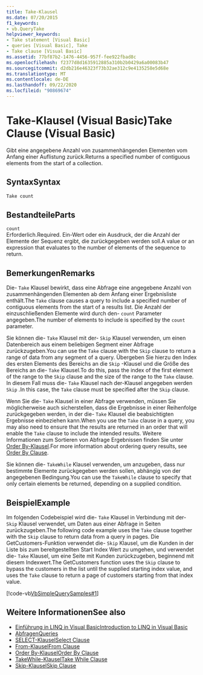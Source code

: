 ```yaml
---
title: Take-Klausel
ms.date: 07/20/2015
f1_keywords:
- vb.QueryTake
helpviewer_keywords:
- Take statement [Visual Basic]
- queries [Visual Basic], Take
- Take clause [Visual Basic]
ms.assetid: 77bf87b2-1476-4456-957f-fee922fbad8c
ms.openlocfilehash: f2377d8d1635912885a310b2b0429a6a00083b47
ms.sourcegitcommit: d2db216e46323f73b32ae312c9e4135258e5d68e
ms.translationtype: MT
ms.contentlocale: de-DE
ms.lasthandoff: 09/22/2020
ms.locfileid: "90869674"
---
```

# <a name="take-clause-visual-basic"></a><span data-ttu-id="bb6a8-102">Take-Klausel (Visual Basic)</span><span class="sxs-lookup"><span data-stu-id="bb6a8-102">Take Clause (Visual Basic)</span></span>

<span data-ttu-id="bb6a8-103">Gibt eine angegebene Anzahl von zusammenhängenden Elementen vom Anfang einer Auflistung zurück.</span><span class="sxs-lookup"><span data-stu-id="bb6a8-103">Returns a specified number of contiguous elements from the start of a collection.</span></span>  
  
## <a name="syntax"></a><span data-ttu-id="bb6a8-104">Syntax</span><span class="sxs-lookup"><span data-stu-id="bb6a8-104">Syntax</span></span>  
  
```vb  
Take count  
```  
  
## <a name="parts"></a><span data-ttu-id="bb6a8-105">Bestandteile</span><span class="sxs-lookup"><span data-stu-id="bb6a8-105">Parts</span></span>  

 `count`  
 <span data-ttu-id="bb6a8-106">Erforderlich.</span><span class="sxs-lookup"><span data-stu-id="bb6a8-106">Required.</span></span> <span data-ttu-id="bb6a8-107">Ein-Wert oder ein Ausdruck, der die Anzahl der Elemente der Sequenz ergibt, die zurückgegeben werden soll.</span><span class="sxs-lookup"><span data-stu-id="bb6a8-107">A value or an expression that evaluates to the number of elements of the sequence to return.</span></span>  
  
## <a name="remarks"></a><span data-ttu-id="bb6a8-108">Bemerkungen</span><span class="sxs-lookup"><span data-stu-id="bb6a8-108">Remarks</span></span>  

 <span data-ttu-id="bb6a8-109">Die- `Take` Klausel bewirkt, dass eine Abfrage eine angegebene Anzahl von zusammenhängenden Elementen ab dem Anfang einer Ergebnisliste enthält.</span><span class="sxs-lookup"><span data-stu-id="bb6a8-109">The `Take` clause causes a query to include a specified number of contiguous elements from the start of a results list.</span></span> <span data-ttu-id="bb6a8-110">Die Anzahl der einzuschließenden Elemente wird durch den- `count` Parameter angegeben.</span><span class="sxs-lookup"><span data-stu-id="bb6a8-110">The number of elements to include is specified by the `count` parameter.</span></span>  
  
 <span data-ttu-id="bb6a8-111">Sie können die- `Take` Klausel mit der- `Skip` Klausel verwenden, um einen Datenbereich aus einem beliebigen Segment einer Abfrage zurückzugeben.</span><span class="sxs-lookup"><span data-stu-id="bb6a8-111">You can use the `Take` clause with the `Skip` clause to return a range of data from any segment of a query.</span></span> <span data-ttu-id="bb6a8-112">Übergeben Sie hierzu den Index des ersten Elements des Bereichs an die `Skip` -Klausel und die Größe des Bereichs an die- `Take` Klausel.</span><span class="sxs-lookup"><span data-stu-id="bb6a8-112">To do this, pass the index of the first element of the range to the `Skip` clause and the size of the range to the `Take` clause.</span></span> <span data-ttu-id="bb6a8-113">In diesem Fall muss die- `Take` Klausel nach der-Klausel angegeben werden `Skip` .</span><span class="sxs-lookup"><span data-stu-id="bb6a8-113">In this case, the `Take` clause must be specified after the `Skip` clause.</span></span>  
  
 <span data-ttu-id="bb6a8-114">Wenn Sie die- `Take` Klausel in einer Abfrage verwenden, müssen Sie möglicherweise auch sicherstellen, dass die Ergebnisse in einer Reihenfolge zurückgegeben werden, in der die- `Take` Klausel die beabsichtigten Ergebnisse einbeziehen kann.</span><span class="sxs-lookup"><span data-stu-id="bb6a8-114">When you use the `Take` clause in a query, you may also need to ensure that the results are returned in an order that will enable the `Take` clause to include the intended results.</span></span> <span data-ttu-id="bb6a8-115">Weitere Informationen zum Sortieren von Abfrage Ergebnissen finden Sie unter [Order By-Klausel](order-by-clause.md).</span><span class="sxs-lookup"><span data-stu-id="bb6a8-115">For more information about ordering query results, see [Order By Clause](order-by-clause.md).</span></span>  
  
 <span data-ttu-id="bb6a8-116">Sie können die- `TakeWhile` Klausel verwenden, um anzugeben, dass nur bestimmte Elemente zurückgegeben werden sollen, abhängig von der angegebenen Bedingung.</span><span class="sxs-lookup"><span data-stu-id="bb6a8-116">You can use the `TakeWhile` clause to specify that only certain elements be returned, depending on a supplied condition.</span></span>  
  
## <a name="example"></a><span data-ttu-id="bb6a8-117">Beispiel</span><span class="sxs-lookup"><span data-stu-id="bb6a8-117">Example</span></span>  

 <span data-ttu-id="bb6a8-118">Im folgenden Codebeispiel wird die- `Take` Klausel in Verbindung mit der- `Skip` Klausel verwendet, um Daten aus einer Abfrage in Seiten zurückzugeben.</span><span class="sxs-lookup"><span data-stu-id="bb6a8-118">The following code example uses the `Take` clause together with the `Skip` clause to return data from a query in pages.</span></span> <span data-ttu-id="bb6a8-119">Die GetCustomers-Funktion verwendet die- `Skip` Klausel, um die Kunden in der Liste bis zum bereitgestellten Start Index Wert zu umgehen, und verwendet die- `Take` Klausel, um eine Seite mit Kunden zurückzugeben, beginnend mit diesem Indexwert.</span><span class="sxs-lookup"><span data-stu-id="bb6a8-119">The GetCustomers function uses the `Skip` clause to bypass the customers in the list until the supplied starting index value, and uses the `Take` clause to return a page of customers starting from that index value.</span></span>  
  
 [!code-vb[VbSimpleQuerySamples#1](~/samples/snippets/visualbasic/VS_Snippets_VBCSharp/VbSimpleQuerySamples/VB/QuerySamples1.vb#1)]  
  
## <a name="see-also"></a><span data-ttu-id="bb6a8-120">Weitere Informationen</span><span class="sxs-lookup"><span data-stu-id="bb6a8-120">See also</span></span>

- [<span data-ttu-id="bb6a8-121">Einführung in LINQ in Visual Basic</span><span class="sxs-lookup"><span data-stu-id="bb6a8-121">Introduction to LINQ in Visual Basic</span></span>](../../programming-guide/language-features/linq/introduction-to-linq.md)
- [<span data-ttu-id="bb6a8-122">Abfragen</span><span class="sxs-lookup"><span data-stu-id="bb6a8-122">Queries</span></span>](index.md)
- [<span data-ttu-id="bb6a8-123">SELECT-Klausel</span><span class="sxs-lookup"><span data-stu-id="bb6a8-123">Select Clause</span></span>](select-clause.md)
- [<span data-ttu-id="bb6a8-124">From-Klausel</span><span class="sxs-lookup"><span data-stu-id="bb6a8-124">From Clause</span></span>](from-clause.md)
- [<span data-ttu-id="bb6a8-125">Order By-Klausel</span><span class="sxs-lookup"><span data-stu-id="bb6a8-125">Order By Clause</span></span>](order-by-clause.md)
- [<span data-ttu-id="bb6a8-126">TakeWhile-Klausel</span><span class="sxs-lookup"><span data-stu-id="bb6a8-126">Take While Clause</span></span>](take-while-clause.md)
- [<span data-ttu-id="bb6a8-127">Skip-Klausel</span><span class="sxs-lookup"><span data-stu-id="bb6a8-127">Skip Clause</span></span>](skip-clause.md)
